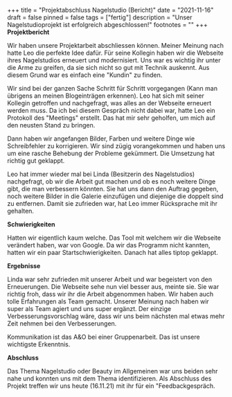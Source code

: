 +++
title = "Projektabschluss Nagelstudio (Bericht)"
date = "2021-11-16"
draft = false
pinned = false
tags = ["fertig"]
description = "Unser Nagelstudioprojekt ist erfolgreich abgeschlossen!"
footnotes = ""
+++
**Projektbericht**

Wir haben unsere Projektarbeit abschliessen können. Meiner Meinung nach hatte Leo die perfekte Idee dafür. Für seine Kollegin haben wir die Webseite ihres Nagelstudios erneuert und modernisiert. Uns war es wichtig ihr unter die Arme zu greifen, da sie sich nicht so gut mit Technik auskennt. Aus diesem Grund war es einfach eine "Kundin" zu finden. 

Wir sind bei der ganzen Sache Schritt für Schritt vorgegangen (Kann man übrigens an meinen Blogeinträgen erkennen). Leo hat sich mit seiner Kollegin getroffen und nachgefragt, was alles an der Webseite erneuert werden muss. Da ich bei diesem Gespräch nicht dabei war, hatte Leo ein Protokoll des "Meetings" erstellt. Das hat mir sehr geholfen, um mich auf den neusten Stand zu bringen. 

Dann haben wir angefangen Bilder, Farben und weitere Dinge wie Schreibfehler zu korrigieren. Wir sind zügig vorangekommen und haben uns um eine rasche Behebung der Probleme gekümmert. Die Umsetzung hat richtig gut geklappt. 

Leo hat immer wieder mal bei Linda (Besitzerin des Nagelstudios) nachgefragt, ob wir die Arbeit gut machen und ob es noch weitere Dinge gibt, die man verbessern könnten. Sie hat uns dann den Auftrag gegeben, noch weitere Bilder in die Galerie einzufügen und diejenige die doppelt sind zu entfernen. Damit sie zufrieden war, hat Leo immer Rücksprache mit ihr gehalten. 



**Schwierigkeiten**

Hatten wir eigentlich kaum welche. Das Tool mit welchem wir die Webseite verändert haben, war von Google. Da wir das Programm nicht kannten, hatten wir ein paar Startschwierigkeiten. Danach hat alles tiptop geklappt. 



**Ergebnisse**

Linda war sehr zufrieden mit unserer Arbeit und war begeistert von den Erneuerungen. Die Webseite sehe nun viel besser aus, meinte sie. Sie war richtig froh, dass wir ihr die Arbeit abgenommen haben. Wir haben auch tolle Erfahrungen als Team gemacht. Unserer Meinung nach haben wir  super als Team agiert und uns super ergänzt. Der einzige Verbesserungsvorschlag wäre, dass wir uns beim nächsten mal etwas mehr Zeit nehmen bei den Verbesserungen.

Kommunikation ist das A&O bei einer Gruppenarbeit. Das ist unsere wichtigste Erkenntnis. 



**Abschluss**

Das Thema Nagelstudio oder Beauty im Allgemeinen war uns beiden sehr nahe und konnten uns mit dem Thema identifizieren. Als Abschluss des Projekt treffen wir uns heute (16.11.21) mit ihr für ein "Feedbackgespräch.